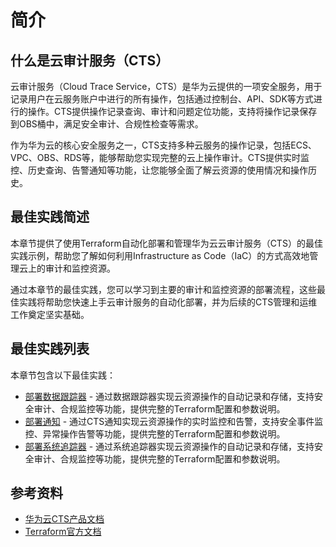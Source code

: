 # 简介

## 什么是云审计服务（CTS）

云审计服务（Cloud Trace Service，CTS）是华为云提供的一项安全服务，用于记录用户在云服务账户中进行的所有操作，包括通过控制台、API、SDK等方式进行的操作。CTS提供操作记录查询、审计和问题定位功能，支持将操作记录保存到OBS桶中，满足安全审计、合规性检查等需求。

作为华为云的核心安全服务之一，CTS支持多种云服务的操作记录，包括ECS、VPC、OBS、RDS等，能够帮助您实现完整的云上操作审计。CTS提供实时监控、历史查询、告警通知等功能，让您能够全面了解云资源的使用情况和操作历史。

## 最佳实践简述

本章节提供了使用Terraform自动化部署和管理华为云云审计服务（CTS）的最佳实践示例，帮助您了解如何利用Infrastructure as Code（IaC）的方式高效地管理云上的审计和监控资源。

通过本章节的最佳实践，您可以学习到主要的审计和监控资源的部署流程，这些最佳实践将帮助您快速上手云审计服务的自动化部署，并为后续的CTS管理和运维工作奠定坚实基础。

## 最佳实践列表

本章节包含以下最佳实践：

* [部署数据跟踪器](data_tracker.md) - 通过数据跟踪器实现云资源操作的自动记录和存储，支持安全审计、合规监控等功能，提供完整的Terraform配置和参数说明。
* [部署通知](notification.md) - 通过CTS通知实现云资源操作的实时监控和告警，支持安全事件监控、异常操作告警等功能，提供完整的Terraform配置和参数说明。
* [部署系统追踪器](system_tracker.md) - 通过系统追踪器实现云资源操作的自动记录和存储，支持安全审计、合规监控等功能，提供完整的Terraform配置和参数说明。

## 参考资料

- [华为云CTS产品文档](https://support.huaweicloud.com/cts/index.html)
- [Terraform官方文档](https://www.terraform.io/docs/index.html)
